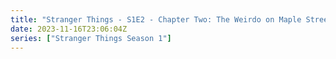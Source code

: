 ```yaml
---
title: "Stranger Things - S1E2 - Chapter Two: The Weirdo on Maple Street"
date: 2023-11-16T23:06:04Z
series: ["Stranger Things Season 1"]
---
```



<mux-player stream-type="on-demand"
  src="https://kp3d-my.sharepoint.com/personal/ryoo_kp3d_onmicrosoft_com/_layouts/15/download.aspx?share=EUoBnbw9Hw9Ot4I6KY-O7jUBCfjSs8l3qbiPdMfoprr8JA" prefer-playback="mse" controls>
  </mux-player>
  
  
  <script src="https://cdn.jsdelivr.net/npm/@mux/mux-player"></script>
  
 <script type="application/ld+json">
 {
  "@context": "https://schema.org/",
  "@type": "VideoObject",
  "name": "Stranger Things - S1E2 - Chapter Two: The Weirdo on Maple Street",
  "contentUrl": "https://stream.mux.com/l5hLfWGSKqwk1u9Dfm7nmL8T7m00cf8a3NMKfTHHQkak.m3u8",
  "thumbnailUrl": "https://www.themoviedb.org/t/p/original/nviyFKko4Uk1mqHxehvxGhnMHFV.jpg?width=314&fit_mode=preserve&time=25",
  "uploadDate": "2023-11-16T23:06:04Z",
}

</script>
